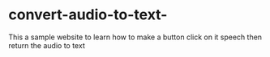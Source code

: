# convert-audio-to-text-
This a sample website to learn how to make a button click on it speech then return the audio to text
